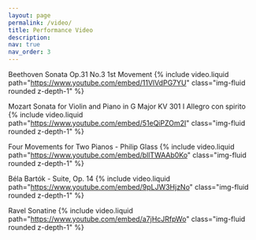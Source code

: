 ```yaml
---
layout: page
permalink: /video/
title: Performance Video
description: 
nav: true
nav_order: 3
---
```


Beethoven Sonata Op.31 No.3 1st Movement
{% include video.liquid path="https://www.youtube.com/embed/11VlVdPG7YU" class="img-fluid rounded z-depth-1" %}

Mozart Sonata for Violin and Piano in G Major KV 301 I Allegro con spirito
{% include video.liquid path="https://www.youtube.com/embed/51eQiPZOm2I" class="img-fluid rounded z-depth-1" %}

Four Movements for Two Pianos - Philip Glass
{% include video.liquid path="https://www.youtube.com/embed/bllTWAAb0Ko" class="img-fluid rounded z-depth-1" %}

Béla Bartók - Suite, Op. 14
{% include video.liquid path="https://www.youtube.com/embed/9pLJW3HjzNo" class="img-fluid rounded z-depth-1" %}

Ravel Sonatine
{% include video.liquid path="https://www.youtube.com/embed/a7jHcJRfpWo" class="img-fluid rounded z-depth-1" %}
